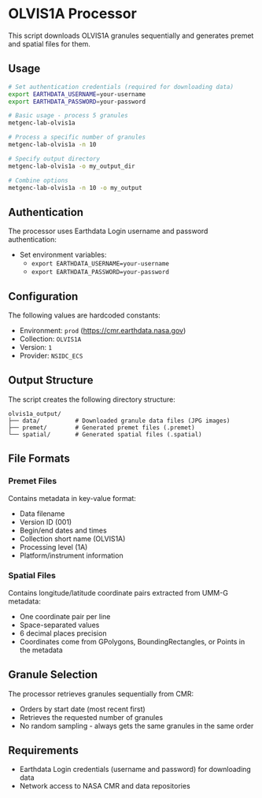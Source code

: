 # OLVIS1A Processor

This script downloads OLVIS1A granules sequentially and generates premet and spatial files for them.

## Usage

```bash
# Set authentication credentials (required for downloading data)
export EARTHDATA_USERNAME=your-username
export EARTHDATA_PASSWORD=your-password

# Basic usage - process 5 granules
metgenc-lab-olvis1a

# Process a specific number of granules
metgenc-lab-olvis1a -n 10

# Specify output directory
metgenc-lab-olvis1a -o my_output_dir

# Combine options
metgenc-lab-olvis1a -n 10 -o my_output
```

## Authentication

The processor uses Earthdata Login username and password authentication:
- Set environment variables:
  - `export EARTHDATA_USERNAME=your-username`
  - `export EARTHDATA_PASSWORD=your-password`

## Configuration

The following values are hardcoded constants:
- Environment: `prod` (https://cmr.earthdata.nasa.gov)
- Collection: `OLVIS1A`
- Version: `1`
- Provider: `NSIDC_ECS`

## Output Structure

The script creates the following directory structure:

```
olvis1a_output/
├── data/          # Downloaded granule data files (JPG images)
├── premet/        # Generated premet files (.premet)
└── spatial/       # Generated spatial files (.spatial)
```

## File Formats

### Premet Files
Contains metadata in key-value format:
- Data filename
- Version ID (001)
- Begin/end dates and times
- Collection short name (OLVIS1A)
- Processing level (1A)
- Platform/instrument information

### Spatial Files
Contains longitude/latitude coordinate pairs extracted from UMM-G metadata:
- One coordinate pair per line
- Space-separated values
- 6 decimal places precision
- Coordinates come from GPolygons, BoundingRectangles, or Points in the metadata

## Granule Selection

The processor retrieves granules sequentially from CMR:
- Orders by start date (most recent first)
- Retrieves the requested number of granules
- No random sampling - always gets the same granules in the same order

## Requirements

- Earthdata Login credentials (username and password) for downloading data
- Network access to NASA CMR and data repositories
